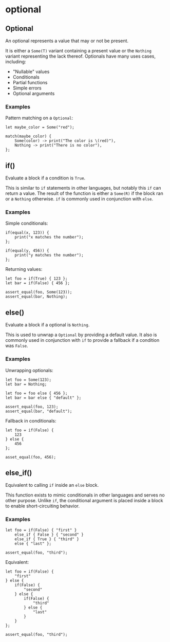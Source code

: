 # optional

## Optional

An optional represents a value that may or not be present.

It is either a `Some(T)` variant containing a present value or the `Nothing` variant representing the lack thereof.
Optionals have many uses cases, including:

- "Nullable" values
- Conditionals
- Partial functions
- Simple errors
- Optional arguments

### Examples

Pattern matching on a `Optional`:

```
let maybe_color = Some("red");

match(maybe_color) {
    Some(color) -> print("The color is \(red)"),
    Nothing -> print("There is no color"),
};
```

## if()

Evaluate a block if a condition is `True`.

This is similar to `if` statements in other languages, but notably this `if` can return a value.
The result of the function is either a `Some(R)` if the block ran or a `Nothing` otherwise.
`if` is commonly used in conjunction with `else`.

### Examples

Simple conditionals:

```
if(equal(x, 123)) {
    print("x matches the number");
};

if(equal(y, 456)) {
    print("y matches the number");
};
```

Returning values:

```
let foo = if(True) { 123 };
let bar = if(False) { 456 };

assert_equal(foo, Some(123));
assert_equal(bar, Nothing);
```

## else()

Evaluate a block if a optional is `Nothing`.

This is used to unwrap a `Optional` by providing a default value.
It also is commonly used in conjunction with `if` to provide a fallback if a condition was `False`.

### Examples

Unwrapping optionals:

```
let foo = Some(123);
let bar = Nothing;

let foo = foo else { 456 };
let bar = bar else { "default" };

assert_equal(foo, 123);
assert_equal(bar, "default");
```

Fallback in conditionals:

```
let foo = if(False) {
    123
} else {
    456
};

asset_equal(foo, 456);
```

## else_if()

Equivalent to calling `if` inside an `else` block.

This function exists to mimic conditionals in other languages and serves no other purpose.
Unlike `if`, the conditional argument is placed inside a block to enable short-circuiting behavior.

### Examples

```
let foo = if(False) { "first" }
    else_if { False } { "second" }
    else_if { True } { "third" }
    else { "last" };

assert_equal(foo, "third");
```

Equivalent:

```
let foo = if(False) {
    "first"
} else {
    if(False) {
        "second"
    } else {
        if(False) {
            "third"
        } else {
            "last"
        }
    }
};

assert_equal(foo, "third");
```
